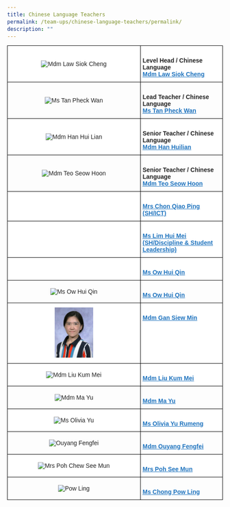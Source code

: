 ```yaml
---
title: Chinese Language Teachers
permalink: /team-ups/chinese-language-teachers/permalink/
description: ""
---
```

<style type="text/css">
.tg  {border-collapse:collapse;border-spacing:0;}
.tg td{border-color:black;border-style:solid;border-width:1px;font-family:Arial, sans-serif;font-size:14px;
  overflow:hidden;padding:10px 5px;word-break:normal;}
.tg th{border-color:black;border-style:solid;border-width:1px;font-family:Arial, sans-serif;font-size:14px;
  font-weight:normal;overflow:hidden;padding:10px 5px;word-break:normal;}
.tg .tg-l2bf{background-color:#FFF;color:#222;font-weight:bold;text-align:left;vertical-align:top}
.tg .tg-a3j2{background-color:#FFF;color:#222;text-align:center;vertical-align:middle}
.tg .tg-gj5f{background-color:;color:#222;text-align:center;vertical-align:middle}
.tg .tg-rs0e{background-color:;color:#222;font-weight:bold;text-align:left;vertical-align:top}
</style>
<table class="tg">
 <thead>
  <tr>
    <td class="tg-a3j2"><img src="https://unitypri.moe.edu.sg/wp-content/uploads/2022/06/mdm-law-siok-cheng-750x1000.jpg" style="width:30%" alt="Mdm Law Siok Cheng"></td>
    <td class="tg-l2bf"><br><span style="font-weight:bold">Level Head / Chinese Language</span><br><a href="mailto:law_siok_cheng@schools.gov.sg" target="_blank" rel="noopener noreferrer"><span style="text-decoration:underline;color:#1E73BE;background-color:transparent">Mdm Law Siok Cheng</span></a></td>
	</tr>
  <tr>
		<td class="tg-gj5f"><img src="https://unitypri.moe.edu.sg/wp-content/uploads/2022/07/Ms-Tan-Pheck-Wan-600x775.png" style="width:30%" alt="Ms Tan Pheck Wan"></td>
    <td class="tg-rs0e"><br><span style="font-weight:bold">Lead Teacher / Chinese Language</span><br><a href="mailto:tan_pheck_wan@schools.gov.sg" target="_blank" rel="noopener noreferrer"><span style="text-decoration:underline;color:#1E73BE;background-color:transparent">Ms Tan Pheck Wan</span></a></td>
	</tr>
	 <tr>
    <td class="tg-a3j2"><img src="https://unitypri.moe.edu.sg/wp-content/uploads/2022/06/mdm-han-hui-lian-750x1000.jpg" style="width:30%" alt="Mdm Han Hui Lian"></td>
    <td class="tg-l2bf"><br>
			<span style="font-weight:bold">Senior Teacher / Chinese Language</span><br><a href="mailto:han_huilian@schools.gov.sg" target="_blank" rel="noopener noreferrer"><span style="text-decoration:underline;color:#1E73BE;background-color:transparent">Mdm Han Huilian</span></a></td>
  </tr>
	 <tr>
    <td class="tg-gj5f"><img src="https://unitypri.moe.edu.sg/wp-content/uploads/2022/06/mdm-teo-seow-hoon-750x1000.jpg" style="width:30%" alt="Mdm Teo Seow Hoon"></td>
    <td class="tg-rs0e"><br><span style="font-weight:bold">Senior Teacher / Chinese Language</span><br><a href="mailto:teo_seow_hoon@schools.gov.sg" target="_blank" rel="noopener noreferrer"><span style="text-decoration:underline;color:#1E73BE;background-color:transparent">Mdm Teo Seow Hoon</span></a></td>
  </tr>
	 <tr>
    <td class="tg-a3j2"><img alt="" style="width:30%" src="https://unitypri.moe.edu.sg/wp-content/uploads/2022/06/mrs-chon-qiao-ping-750x1000.jpg"></td>
    <td class="tg-l2bf"><br><a rel="noopener noreferrer" target="_blank" href="mailto:chong_qiao_ping@schools.gov.sg"><span style="text-decoration:underline;color:#1E73BE;background-color:transparent">Mrs Chon Qiao Ping (SH/ICT)</span></a></td>
  </tr>
	 <tr>
    <td class="tg-a3j2"><img alt="" style="width:30%" src="https://unitypri.moe.edu.sg/wp-content/uploads/2022/06/ms-lim-hui-mei-750x1000.jpg"></td>
    <td class="tg-l2bf"><br><a rel="noopener noreferrer" target="_blank" href="mailto:hui_mei@schools.gov.sg"><span style="text-decoration:underline;color:#1E73BE;background-color:transparent">Ms Lim Hui Mei (SH/Discipline &amp; Student Leadership)</span></a></td>
  </tr>
   <tr>
    <td class="tg-a3j2"><img alt="" style="width:30%" src="https://unitypri.moe.edu.sg/wp-content/uploads/2022/06/ms-ow-hui-qin-750x1000.jpg"></td>
    <td class="tg-l2bf"><br><a rel="noopener noreferrer" target="_blank" href="mailto:ow_hui_qin@schools.gov.sg"><span style="text-decoration:underline;color:#1E73BE;background-color:transparent">Ms Ow Hui Qin</span></a></td>
  </tr>
	 <tr>
    <td class="tg-gj5f"><img src="https://unitypri.moe.edu.sg/wp-content/uploads/2022/06/ms-ow-hui-qin-750x1000.jpg" style="width:30%" alt="Ms Ow Hui Qin"></td>
    <td class="tg-rs0e"><br>
			<span style="font-weight:bold"><a href="mailto:ow_hui_qin@schools.gov.sg" target="_blank" rel="noopener noreferrer"><span style="text-decoration:underline;color:#1E73BE;background-color:transparent">Ms Ow Hui Qin</span></a></td>
   </tr>
	 <tr>
    <td class="tg-a3j2"><img src="/images/Our%20Team%20UPS/Chinese%20Language%20Teachers/Siew%20Min.jpg" style="width:30%" alt="Gan Siew Min"></td>
    <td class="tg-l2bf"><br><span style="font-weight:bold"><a href="mailto:Gan_siew_min@schools.gov.sg" target="_blank" rel="noopener noreferrer"><span style="text-decoration:underline;color:#1E73BE;background-color:transparent">Mdm Gan Siew Min</span></a></td>
   </tr>
	 <tr>
    <td class="tg-a3j2"><img src="https://unitypri.moe.edu.sg/wp-content/uploads/2022/06/mdm-liu-kum-mei-750x1000.jpg" style="width:30%" alt="Mdm Liu Kum Mei"></td>
    <td class="tg-l2bf"><br>
			<span style="font-weight:bold"><a href="mailto:liu_kum_mei@schools.gov.sg" target="_blank" rel="noopener noreferrer"><span style="text-decoration:underline;color:#1E73BE;background-color:transparent">Mdm Liu Kum Mei</span></a></td>
   </tr>
  <tr>
    <td class="tg-gj5f"><img src="https://unitypri.moe.edu.sg/wp-content/uploads/2022/06/mdm-ma-yu-750x1000.jpg" style="width:30%" alt="Mdm Ma Yu"></td>
    <td class="tg-rs0e"><br>
			<span style="font-weight:bold"><a href="mailto:ma_yu@schools.gov.sg" target="_blank" rel="noopener noreferrer"><span style="text-decoration:underline;color:#1E73BE;background-color:transparent">Mdm Ma Yu</span></a></td>
   </tr>
    <tr>
    <td class="tg-a3j2"><img src="https://unitypri.moe.edu.sg/wp-content/uploads/2022/06/ms-olivia-yu-750x1000.jpg" style="width:30%" alt="Ms Olivia Yu"></td>
    <td class="tg-l2bf"><br>
			<span style="font-weight:bold"><a href="mailto:olivia_yu_rumeng@schools.gov.sg" target="_blank" rel="noopener noreferrer"><span style="text-decoration:underline;color:#1E73BE;background-color:transparent">Ms Olivia Yu Rumeng</span></a></td>
   </tr>
  <tr>
    <td class="tg-gj5f"><img src="https://unitypri-moe-edu-sg-admin.cwp-stg.sg/wp-content/uploads/2022/04/Ouyang-Fengfei.png" style="width:30%" alt="Ouyang Fengfei"></td>
    <td class="tg-rs0e"><br>
			<span style="font-weight:bold"><a href="mailto:ouyang_fengfei@schools.gov.sg" target="_blank" rel="noopener noreferrer"><span style="text-decoration:underline;color:#1E73BE;background-color:transparent">Mdm Ouyang Fengfei</span></a></td>
   </tr>
   <tr>
    <td class="tg-a3j2"><img src="https://unitypri.moe.edu.sg/wp-content/uploads/2022/06/mrs-poh-chew-see-mun-750x1000.jpg" style="width:30%" alt="Mrs Poh Chew See Mun"></td>
    <td class="tg-l2bf"><br>
			<span style="font-weight:bold"><a href="mailto:chew_see_mun@schools.gov.sg" target="_blank" rel="noopener noreferrer"><span style="text-decoration:underline;color:#1E73BE;background-color:transparent">Mrs Poh See Mun</span></a></td>
   </tr>
	 <tr>
    <td class="tg-gj5f"><img src="https://unitypri.moe.edu.sg/wp-content/uploads/2022/06/pow-ling.png" style="width:30%" alt="Pow Ling"></td>
    <td class="tg-rs0e"><br><span style="font-weight:bold"><a href="mailto:chong_pow_ling@schools.gov.sg" target="_blank" rel="noopener noreferrer"><span style="text-decoration:underline;color:#1E73BE;background-color:transparent">Ms Chong Pow Ling</span></a></td>
	  </tr>